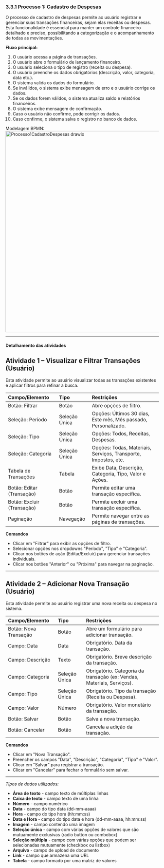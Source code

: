 ### 3.3.1 Processo 1: Cadastro de Despesas

O processo de cadastro de despesas permite ao usuário registrar e gerenciar suas transações financeiras, sejam elas receitas ou despesas. Esta funcionalidade é essencial para manter um controle financeiro detalhado e preciso, possibilitando a categorização e o acompanhamento de todas as movimentações.

**Fluxo principal:**
1. O usuário acessa a página de transações.
2. O usuário abre o formulário de lançamento financeiro.
3. O usuário seleciona o tipo de registro (receita ou despesa).
4. O usuário preenche os dados obrigatórios (descrição, valor, categoria, data etc.).
5. O sistema valida os dados do formulário.
6. Se inválidos, o sistema exibe mensagem de erro e o usuário corrige os dados.
7. Se os dados forem válidos, o sistema atualiza saldo e relatórios financeiros.
8. O sistema exibe mensagem de confirmação.
9. Caso o usuário não confirme, pode corrigir os dados.
10. Caso confirme, o sistema salva o registro no banco de dados.

Modelagem BPMN: <img width="1461" height="661" alt="Processo1CadastroDespesas drawio" src="https://github.com/user-attachments/assets/1344fdf2-a41a-4c98-aed2-6086a2cde29d" />



---

#### Detalhamento das atividades

## Atividade 1 – Visualizar e Filtrar Transações (Usuário)

Esta atividade permite ao usuário visualizar todas as transações existentes e aplicar filtros para refinar a busca.

| Campo/Elemento           | Tipo          | Restrições                                  |
|:-------------------------|:--------------|:--------------------------------------------|
| Botão: Filtrar           | Botão         | Abre opções de filtro.                      |
| Seleção: Período         | Seleção Única | Opções: Últimos 30 dias, Este mês, Mês passado, Personalizado. |
| Seleção: Tipo            | Seleção Única | Opções: Todos, Receitas, Despesas.          |
| Seleção: Categoria       | Seleção Única | Opções: Todas, Materiais, Serviços, Transporte, Impostos, etc. |
| Tabela de Transações     | Tabela        | Exibe Data, Descrição, Categoria, Tipo, Valor e Ações. |
| Botão: Editar (Transação)| Botão         | Permite editar uma transação específica.    |
| Botão: Excluir (Transação)| Botão         | Permite excluir uma transação específica.   |
| Paginação                | Navegação     | Permite navegar entre as páginas de transações. |

**Comandos**
- Clicar em "Filtrar" para exibir as opções de filtro.
- Selecionar opções nos dropdowns "Período", "Tipo" e "Categoria".
- Clicar nos botões de ação (Editar/Excluir) para gerenciar transações individuais.
- Clicar nos botões "Anterior" ou "Próxima" para navegar na paginação.

---

## Atividade 2 – Adicionar Nova Transação (Usuário)

Esta atividade permite ao usuário registrar uma nova receita ou despesa no sistema.

| Campo/Elemento           | Tipo          | Restrições                                  |
|:-------------------------|:--------------|:--------------------------------------------|
| Botão: Nova Transação    | Botão         | Abre um formulário para adicionar transação. |
| Campo: Data              | Data          | Obrigatório. Data da transação.             |
| Campo: Descrição         | Texto         | Obrigatório. Breve descrição da transação.  |
| Campo: Categoria         | Seleção Única | Obrigatório. Categoria da transação (ex: Vendas, Materiais, Serviços). |
| Campo: Tipo              | Seleção Única | Obrigatório. Tipo da transação (Receita ou Despesa). |
| Campo: Valor             | Número        | Obrigatório. Valor monetário da transação.  |
| Botão: Salvar            | Botão         | Salva a nova transação.                     |
| Botão: Cancelar          | Botão         | Cancela a adição da transação.              |

**Comandos**
- Clicar em "Nova Transação".
- Preencher os campos "Data", "Descrição", "Categoria", "Tipo" e "Valor".
- Clicar em "Salvar" para registrar a transação.
- Clicar em "Cancelar" para fechar o formulário sem salvar.

---

_Tipos de dados utilizados:_

*   **Área de texto** - campo texto de múltiplas linhas
*   **Caixa de texto** - campo texto de uma linha
*   **Número** - campo numérico
*   **Data** - campo do tipo data (dd-mm-aaaa)
*   **Hora** - campo do tipo hora (hh:mm:ss)
*   **Data e Hora** - campo do tipo data e hora (dd-mm-aaaa, hh:mm:ss)
*   **Imagem** - campo contendo uma imagem
*   **Seleção única** - campo com várias opções de valores que são mutuamente exclusivas (radio button ou combobox)
*   **Seleção múltipla** - campo com várias opções que podem ser selecionadas mutuamente (checkbox ou listbox)
*   **Arquivo** - campo de upload de documento
*   **Link** - campo que armazena uma URL
*   **Tabela** - campo formado por uma matriz de valores
